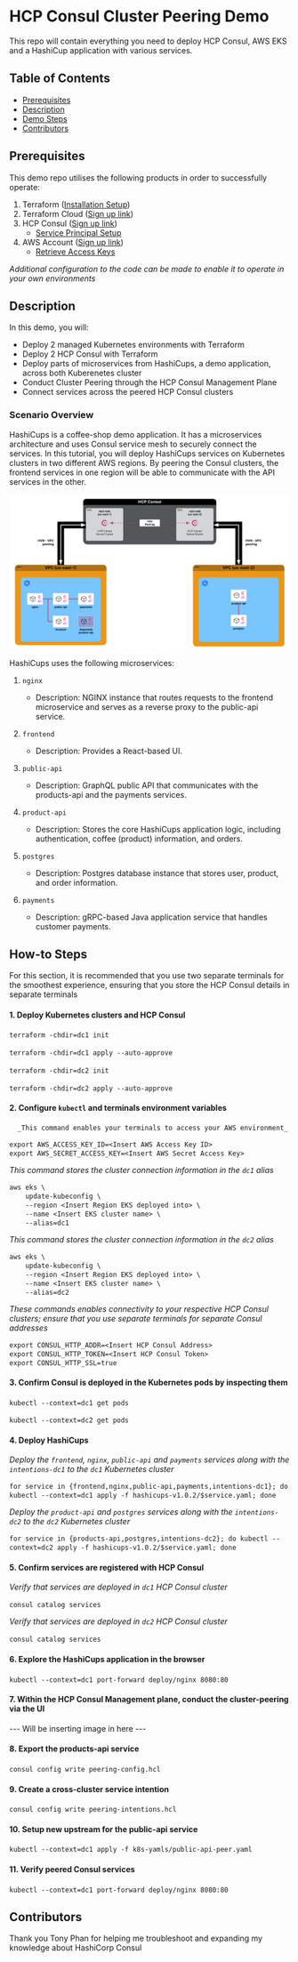 # HCP Consul Cluster Peering Demo

This repo will contain everything you need to deploy HCP Consul, AWS EKS and a HashiCup application with various services.

## Table of Contents

- [Prerequisites](#prerequisites)
- [Description](#description)
- [Demo Steps](#steps)
- [Contributors](#contributors)

## Prerequisites

This demo repo utilises the following products in order to successfully operate:

1. Terraform ([Installation Setup](https://developer.hashicorp.com/terraform/tutorials/aws-get-started/install-cli))
2. Terraform Cloud ([Sign up link](https://app.terraform.io/public/signup/account))
3. HCP Consul ([Sign up link](https://portal.cloud.hashicorp.com/sign-up))
   - [Service Principal Setup](https://developer.hashicorp.com/hcp/docs/hcp/security/service-principals#create-a-service-principal)
4. AWS Account ([Sign up link](https://aws.amazon.com/resources/create-account/))
   - [Retrieve Access Keys](https://docs.aws.amazon.com/IAM/latest/UserGuide/id_credentials_access-keys.html)

_Additional configuration to the code can be made to enable it to operate in your own environments_

## Description

In this demo, you will:

- Deploy 2 managed Kubernetes environments with Terraform
- Deploy 2 HCP Consul with Terraform
- Deploy parts of microservices from HashiCups, a demo application, across both Kuberenetes cluster
- Conduct Cluster Peering through the HCP Consul Management Plane
- Connect services across the peered HCP Consul clusters

### Scenario Overview

HashiCups is a coffee-shop demo application. It has a microservices architecture and uses Consul service mesh to securely connect the services. In this tutorial, you will deploy HashiCups services on Kubernetes clusters in two different AWS regions. By peering the Consul clusters, the frontend services in one region will be able to communicate with the API services in the other.

![HCP Consul Architecture](images/hcp-consul-architecture.png)

HashiCups uses the following microservices:

1. `nginx`

   - Description: NGINX instance that routes requests to the frontend microservice and serves as a reverse proxy to the public-api service.

2. `frontend`

   - Description: Provides a React-based UI.

3. `public-api`

   - Description: GraphQL public API that communicates with the products-api and the payments services.

4. `product-api`

   - Description: Stores the core HashiCups application logic, including authentication, coffee (product) information, and orders.

5. `postgres`

   - Description: Postgres database instance that stores user, product, and order information.

6. `payments`
   - Description: gRPC-based Java application service that handles customer payments.

## How-to Steps

For this section, it is recommended that you use two separate terminals for the smoothest experience, ensuring that you store the HCP Consul details in separate terminals

#### 1. Deploy Kubernetes clusters and HCP Consul

```
terraform -chdir=dc1 init

terraform -chdir=dc1 apply --auto-approve

terraform -chdir=dc2 init

terraform -chdir=dc2 apply --auto-approve
```

#### 2. Configure `kubectl` and terminals environment variables

      _This command enables your terminals to access your AWS environment_

```
export AWS_ACCESS_KEY_ID=<Insert AWS Access Key ID>
export AWS_SECRET_ACCESS_KEY=<Insert AWS Secret Access Key>
```

_This command stores the cluster connection information in the `dc1` alias_

```
aws eks \
    update-kubeconfig \
    --region <Insert Region EKS deployed into> \
    --name <Insert EKS cluster name> \
    --alias=dc1
```

_This command stores the cluster connection information in the `dc2` alias_

```
aws eks \
    update-kubeconfig \
    --region <Insert Region EKS deployed into> \
    --name <Insert EKS cluster name> \
    --alias=dc2
```

_These commands enables connectivity to your respective HCP Consul clusters; ensure that you use separate terminals for separate Consul addresses_

```
export CONSUL_HTTP_ADDR=<Insert HCP Consul Address>
export CONSUL_HTTP_TOKEN=<Insert HCP Consul Token>
export CONSUL_HTTP_SSL=true
```

#### 3. Confirm Consul is deployed in the Kubernetes pods by inspecting them

`kubectl --context=dc1 get pods`

`kubectl --context=dc2 get pods`

#### 4. Deploy HashiCups

_Deploy the `frontend`, `nginx`, `public-api` and `payments` services along with the `intentions-dc1` to the `dc1` Kubernetes cluster_

```
for service in {frontend,nginx,public-api,payments,intentions-dc1}; do kubectl --context=dc1 apply -f hashicups-v1.0.2/$service.yaml; done
```

_Deploy the `product-api` and `postgres` services along with the `intentions-dc2` to the `dc2` Kubernetes cluster_

```
for service in {products-api,postgres,intentions-dc2}; do kubectl --context=dc2 apply -f hashicups-v1.0.2/$service.yaml; done
```

#### 5. Confirm services are registered with HCP Consul

_Verify that services are deployed in `dc1` HCP Consul cluster_

`consul catalog services`

_Verify that services are deployed in `dc2` HCP Consul cluster_

`consul catalog services`

#### 6. Explore the HashiCups application in the browser

`kubectl --context=dc1 port-forward deploy/nginx 8080:80`

#### 7. Within the HCP Consul Management plane, conduct the cluster-peering via the UI

--- Will be inserting image in here ---

#### 8. Export the products-api service

`consul config write peering-config.hcl`

#### 9. Create a cross-cluster service intention

`consul config write peering-intentions.hcl`

#### 10. Setup new upstream for the public-api service

`kubectl --context=dc1 apply -f k8s-yamls/public-api-peer.yaml`

#### 11. Verify peered Consul services

`kubectl --context=dc1 port-forward deploy/nginx 8080:80`

## Contributors

Thank you Tony Phan for helping me troubleshoot and expanding my knowledge about HashiCorp Consul
